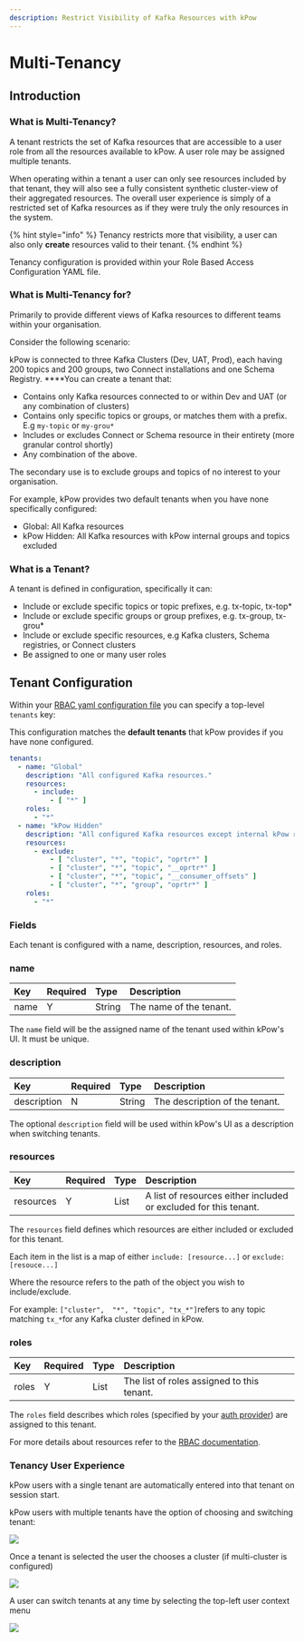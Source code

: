 ```yaml
---
description: Restrict Visibility of Kafka Resources with kPow
---
```


# Multi-Tenancy

## Introduction

### **What is Multi-Tenancy?**

A tenant restricts the set of Kafka resources that are accessible to a user role from all the resources available to kPow. A user role may be assigned multiple tenants.

When operating within a tenant a user can only see resources included by that tenant, they will also see a fully consistent synthetic cluster-view of their aggregated resources. The overall user experience is simply of a restricted set of Kafka resources as if they were truly the only resources in the system.

{% hint style="info" %}
Tenancy restricts more that visibility, a user can also only **create** resources valid to their tenant.
{% endhint %}

Tenancy configuration is provided within your Role Based Access Configuration YAML file.

### What is Multi-Tenancy for?

Primarily to provide different views of Kafka resources to different teams within your organisation.

Consider the following scenario:

kPow is connected to three Kafka Clusters \(Dev, UAT, Prod\), each having 200 topics and 200 groups, two Connect installations and one Schema Registry. ****You can create a tenant that:

* Contains only Kafka resources connected to or within Dev and UAT \(or any combination of clusters\)
* Contains only specific topics or groups, or matches them with a prefix. E.g `my-topic` or `my-grou*`
* Includes or excludes Connect or Schema resource in their entirety \(more granular control shortly\)
* Any combination of the above.

The secondary use is to exclude groups and topics of no interest to your organisation.

For example, kPow provides two default tenants when you have none specifically configured: 

* Global: All Kafka resources
* kPow Hidden: All Kafka resources with kPow internal groups and topics excluded

### What is a Tenant?

A tenant is defined in configuration, specifically it can:

* Include or exclude specific topics or topic prefixes, e.g. tx-topic, tx-top\*
* Include or exclude specific groups or group prefixes, e.g. tx-group, tx-grou\*
* Include or exclude specific resources, e.g Kafka clusters, Schema registries, or Connect clusters
* Be assigned to one or many user roles

## Tenant Configuration

Within your [RBAC yaml configuration file](role-based-access-control.md) you can specify a top-level `tenants` key:

This configuration matches the **default tenants** that kPow provides if you have none configured.

```yaml
tenants:
  - name: "Global"
    description: "All configured Kafka resources."
    resources:
      - include:
          - [ "*" ]
    roles:
      - "*"
  - name: "kPow Hidden"
    description: "All configured Kafka resources except internal kPow resources and __consumer_offsets."
    resources:
      - exclude:
          - [ "cluster", "*", "topic", "oprtr*" ]
          - [ "cluster", "*", "topic", "__oprtr*" ]
          - [ "cluster", "*", "topic", "__consumer_offsets" ]
          - [ "cluster", "*", "group", "oprtr*" ]
    roles:
      - "*"
```

### Fields

Each tenant is configured with a name, description, resources, and roles.

### name

| Key | Required | Type | Description |
| :--- | :--- | :--- | :--- |
| name | Y | String | The name of the tenant. |

The `name` field will be the assigned name of the tenant used within kPow's UI. It must be unique.

### description

| Key | Required | Type | Description |
| :--- | :--- | :--- | :--- |
| description | N | String | The description of the tenant. |

The optional `description` field will be used within kPow's UI as a description when switching tenants. 

### resources

| Key | Required | Type | Description |
| :--- | :--- | :--- | :--- |
| resources | Y | List | A list of resources either included or excluded for this tenant. |

The `resources` field defines which resources are either included or excluded for this tenant.

Each item in the list is a map of either `include: [resource...]` or `exclude: [resouce...]` 

Where the resource refers to the path of the object you wish to include/exclude. 

For example: `["cluster",  "*", "topic", "tx_*"]`refers to any topic matching `tx_*`for any Kafka cluster defined in kPow.

### roles

| Key | Required | Type | Description |
| :--- | :--- | :--- | :--- |
| roles | Y | List | The list of roles assigned to this tenant. |

The `roles` field describes which roles \(specified by your [auth provider](../authentication/overview.md#kpow-and-user-authentication)\) are assigned to this tenant.

For more details about resources refer to the [RBAC documentation](role-based-access-control.md#resources). 

### Tenancy User Experience

kPow users with a single tenant are automatically entered into that tenant on session start.

kPow users with multiple tenants have the option of choosing and switching tenant:

![](../.gitbook/assets/kpow-select-tenant.png)

Once a tenant is selected the user the chooses a cluster \(if multi-cluster is configured\)

![](../.gitbook/assets/kpow-select-cluster.png)

A user can switch tenants at any time by selecting the top-left user context menu

![](../.gitbook/assets/kpow-switch-tenant.png)

